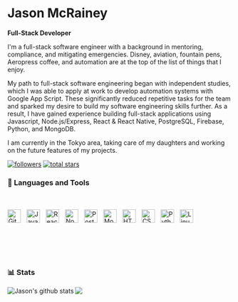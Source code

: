 # Jason McRainey

**Full-Stack Developer**

I'm a full-stack software engineer with a background in mentoring, compliance, and mitigating emergencies. Disney, aviation, fountain pens, Aeropress coffee, and automation are at the top of the list of things that I enjoy.

My path to full-stack software engineering began with independent studies, which I was able to apply at work to develop automation systems with Google App Script. These significantly reduced repetitive tasks for the team and sparked my desire to build my software engineering skills further. As a result, I have gained experience building full-stack applications using Javascript, Node.js/Express, React & React Native, PostgreSQL, Firebase, Python, and MongoDB.

I am currently in the Tokyo area, taking care of my daughters and working on the future features of my projects.

   <p align="left">
      <a href="https://github.com/jmcraineydev?tab=followers">
         <img alt="followers" title="Follow me on Github" src="https://custom-icon-badges.demolab.com/github/followers/jmcraineydev?color=236ad3&labelColor=1155ba&style=for-the-badge&logo=person-add&label=Follow&logoColor=white"/></a>
      <a href="https://github.com/jmcraineydev?tab=repositories&sort=stargazers">
         <img alt="total stars" title="Total stars on GitHub" src="https://custom-icon-badges.demolab.com/github/stars/jmcraineydev?color=55960c&style=for-the-badge&labelColor=488207&logo=star"/></a>
   </p>

### 🧰 Languages and Tools

<br/>
<br/>

<img align="left" alt="Git" height="30" style="padding-right:10px;" src="https://cdn.jsdelivr.net/gh/devicons/devicon/icons/git/git-original.svg" />
<img align="left" alt="JavaScript" height="30" style="padding-right:10px;" src="https://cdn.jsdelivr.net/gh/devicons/devicon/icons/javascript/javascript-plain.svg" />
<img align="left" alt="React" height="30" style="padding-right:10px;" src="https://cdn.jsdelivr.net/gh/devicons/devicon/icons/react/react-original.svg" />
<img align="left" alt="NodeJS" height="30" style="padding-right:10px;" src="https://cdn.jsdelivr.net/gh/devicons/devicon/icons/nodejs/nodejs-original.svg" />
<img align="left" alt="PostgreSQL" height="30" style="padding-right:10px;" src="https://cdn.jsdelivr.net/gh/devicons/devicon/icons/postgresql/postgresql-original.svg" />
<img align="left" alt="MongoDB" height="30" style="padding-right:10px;" src="https://cdn.jsdelivr.net/gh/devicons/devicon/icons/mongodb/mongodb-original.svg" />
<img align="left" alt="HTML" height="30" style="padding-right:10px;" src="https://cdn.jsdelivr.net/gh/devicons/devicon/icons/html5/html5-plain.svg" />
<img align="left" alt="CSS" height="30" style="padding-right:10px;" src="https://cdn.jsdelivr.net/gh/devicons/devicon/icons/css3/css3-plain.svg" />
<img align="left" alt="Python" height="30" style="padding-right:10px;" src="https://cdn.jsdelivr.net/gh/devicons/devicon/icons/python/python-plain.svg" /> 
<img align="left" alt="Linux" height="30" style="padding-right:10px;" src="https://cdn.jsdelivr.net/gh/devicons/devicon/icons/linux/linux-original.svg" />

<br/>
<br/>
<br/>

#

<br>

### 📊 Stats

<img align="left" src="https://github-readme-stats.vercel.app/api?username=jmcraineydev&show_icons=true&hide_border=true&theme=codeSTACKr" alt="Jason's github stats" /> <img align="left" src="https://github-readme-stats.vercel.app/api/top-langs/?username=jmcraineydev&hide=procfile&layout=compact&hide_border=true&theme=codeSTACKr" />

<!-- <details>
 <summary><h3>👨‍💻 Jason's Coding Journey</h3></summary>
   Placeholder - indevelopement -->

